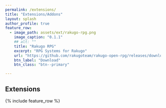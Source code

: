 ```yaml
---
permalink: /extensions/
title: "Extensions/Addons"
layout: splash
author_profile: true
feature_row:
  - image_path: assets/ext/rakugo-rpg.png
    image_caption: "0.1.1"
    ## alt: ""
    title: "Rakugo RPG"
    excerpt: "RPG Systems for Rakugo"
    url: "https://github.com/rakugoteam/rakugo-open-rpg/releases/download/0.1.1/Rakugo-RPG-Ext-0.1.1.zip"
    btn_label: "Download"
    btn_class: "btn--primary"

---
```


## Extensions

 {% include feature_row %}
